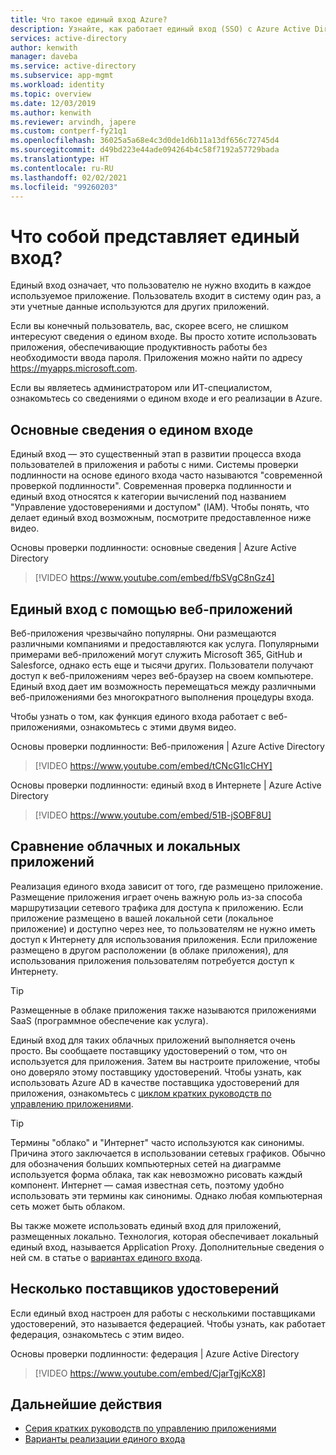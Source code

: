 ```yaml
---
title: Что такое единый вход Azure?
description: Узнайте, как работает единый вход (SSO) с Azure Active Directory. Используйте единый вход, чтобы пользователям не нужно было запоминать пароли для каждого приложения. Также используйте единый вход, чтобы упростить администрирование управления учетными записями.
services: active-directory
author: kenwith
manager: daveba
ms.service: active-directory
ms.subservice: app-mgmt
ms.workload: identity
ms.topic: overview
ms.date: 12/03/2019
ms.author: kenwith
ms.reviewer: arvindh, japere
ms.custom: contperf-fy21q1
ms.openlocfilehash: 36025a5a68e4c3d0de1d6b11a13df656c72745d4
ms.sourcegitcommit: d49bd223e44ade094264b4c58f7192a57729bada
ms.translationtype: HT
ms.contentlocale: ru-RU
ms.lasthandoff: 02/02/2021
ms.locfileid: "99260203"
---
```

# <a name="what-is-single-sign-on-sso"></a>Что собой представляет единый вход?

Единый вход означает, что пользователю не нужно входить в каждое используемое приложение. Пользователь входит в систему один раз, а эти учетные данные используются для других приложений.

Если вы конечный пользователь, вас, скорее всего, не слишком интересуют сведения о едином входе. Вы просто хотите использовать приложения, обеспечивающие продуктивность работы без необходимости ввода пароля. Приложения можно найти по адресу https://myapps.microsoft.com.
 
Если вы являетесь администратором или ИТ-специалистом, ознакомьтесь со сведениями о едином входе и его реализации в Azure.

## <a name="single-sign-on-basics"></a>Основные сведения о едином входе
Единый вход — это существенный этап в развитии процесса входа пользователей в приложения и работы с ними. Системы проверки подлинности на основе единого входа часто называются "современной проверкой подлинности". Современная проверка подлинности и единый вход относятся к категории вычислений под названием "Управление удостоверениями и доступом" (IAM). Чтобы понять, что делает единый вход возможным, посмотрите предоставленное ниже видео.

Основы проверки подлинности: основные сведения | Azure Active Directory

> [!VIDEO https://www.youtube.com/embed/fbSVgC8nGz4]

## <a name="single-sign-on-with-web-applications"></a>Единый вход с помощью веб-приложений
Веб-приложения чрезвычайно популярны. Они размещаются различными компаниями и предоставляются как услуга. Популярными примерами веб-приложений могут служить Microsoft 365, GitHub и Salesforce, однако есть еще и тысячи других. Пользователи получают доступ к веб-приложениям через веб-браузер на своем компьютере. Единый вход дает им возможность перемещаться между различными веб-приложениями без многократного выполнения процедуры входа.

Чтобы узнать о том, как функция единого входа работает с веб-приложениями, ознакомьтесь с этими двумя видео.

Основы проверки подлинности: Веб-приложения | Azure Active Directory

> [!VIDEO https://www.youtube.com/embed/tCNcG1lcCHY]

Основы проверки подлинности: единый вход в Интернете | Azure Active Directory

> [!VIDEO https://www.youtube.com/embed/51B-jSOBF8U]

## <a name="cloud-versus-on-premises-hosted-apps"></a>Сравнение облачных и локальных приложений
Реализация единого входа зависит от того, где размещено приложение. Размещение приложения играет очень важную роль из-за способа маршрутизации сетевого трафика для доступа к приложению. Если приложение размещено в вашей локальной сети (локальное приложение) и доступно через нее, то пользователям не нужно иметь доступ к Интернету для использования приложения. Если приложение размещено в другом расположении (в облаке приложения), для использования приложения пользователям потребуется доступ к Интернету.

> [!TIP]
> Размещенные в облаке приложения также называются приложениями SaaS (программное обеспечение как услуга). 

Единый вход для таких облачных приложений выполняется очень просто. Вы сообщаете поставщику удостоверений о том, что он используется для приложения. Затем вы настроите приложение, чтобы оно доверяло этому поставщику удостоверений. Чтобы узнать, как использовать Azure AD в качестве поставщика удостоверений для приложения, ознакомьтесь с [циклом кратких руководств по управлению приложениями](add-application-portal.md).

> [!TIP]
> Термины "облако" и "Интернет" часто используются как синонимы. Причина этого заключается в использовании сетевых графиков. Обычно для обозначения больших компьютерных сетей на диаграмме используется форма облака, так как невозможно рисовать каждый компонент. Интернет — самая известная сеть, поэтому удобно использовать эти термины как синонимы. Однако любая компьютерная сеть может быть облаком.

Вы также можете использовать единый вход для приложений, размещенных локально. Технология, которая обеспечивает локальный единый вход, называется Application Proxy. Дополнительные сведения о ней см. в статье о [вариантах единого входа](sso-options.md).

## <a name="multiple-identity-providers"></a>Несколько поставщиков удостоверений
Если единый вход настроен для работы с несколькими поставщиками удостоверений, это называется федерацией. Чтобы узнать, как работает федерация, ознакомьтесь с этим видео.

Основы проверки подлинности: федерация | Azure Active Directory

> [!VIDEO https://www.youtube.com/embed/CjarTgjKcX8]


## <a name="next-steps"></a>Дальнейшие действия
* [Серия кратких руководств по управлению приложениями](view-applications-portal.md)
* [Варианты реализации единого входа](sso-options.md)
